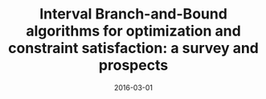 ---
title: "Interval Branch-and-Bound algorithms for optimization and constraint satisfaction: a survey and prospects"
collection: publications
permalink: 
venue: "WoS 1"
excerpt: 
date: 2016-03-01
paperurl:
citation: 'I. Araya and V. Reyes. <i>Interval Branch-and-Bound algorithms for optimization and constraint satisfaction: a survey and prospects.</i>, Journal of Global Optimization, 65(4), 837-866, 2016.'
---